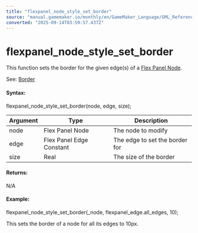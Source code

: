 ```yaml
---
title: "flexpanel_node_style_set_border"
source: "manual.gamemaker.io/monthly/en/GameMaker_Language/GML_Reference/Flex_Panels/Function_Reference/Styling_Functions/flexpanel_node_style_set_border.htm"
converted: "2025-09-14T03:59:57.437Z"
---
```


# flexpanel\_node\_style\_set\_border

This function sets the border for the given edge(s) of a [Flex Panel Node](../flexpanel_create_node.md).

See: [Border](../../Flex_Panels_Styling.htm#h16)

#### Syntax:

flexpanel\_node\_style\_set\_border(node, edge, size);

| Argument | Type | Description |
| --- | --- | --- |
| node | Flex Panel Node | The node to modify |
| edge | Flex Panel Edge Constant | The edge to set the border for |
| size | Real | The size of the border |

#### Returns:

N/A

#### Example:

flexpanel\_node\_style\_set\_border(\_node, flexpanel\_edge.all\_edges, 10);

This sets the border of a node for all its edges to 10px.